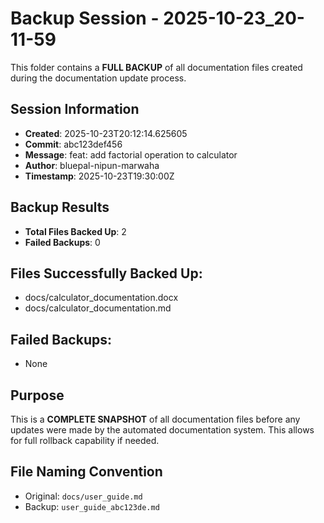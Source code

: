 # Backup Session - 2025-10-23_20-11-59

This folder contains a **FULL BACKUP** of all documentation files created during the documentation update process.

## Session Information
- **Created**: 2025-10-23T20:12:14.625605
- **Commit**: abc123def456
- **Message**: feat: add factorial operation to calculator
- **Author**: bluepal-nipun-marwaha
- **Timestamp**: 2025-10-23T19:30:00Z

## Backup Results
- **Total Files Backed Up**: 2
- **Failed Backups**: 0

## Files Successfully Backed Up:
- docs/calculator_documentation.docx
- docs/calculator_documentation.md

## Failed Backups:
- None

## Purpose
This is a **COMPLETE SNAPSHOT** of all documentation files before any updates were made by the automated documentation system. This allows for full rollback capability if needed.

## File Naming Convention
- Original: `docs/user_guide.md`
- Backup: `user_guide_abc123de.md`
